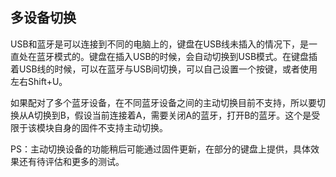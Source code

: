 ## 多设备切换

USB和蓝牙是可以连接到不同的电脑上的，键盘在USB线未插入的情况下，是一直处在蓝牙模式的。键盘在插入USB的时候，会自动切换到USB模式。在键盘插着USB线的时候，可以在蓝牙与USB间切换，可以自己设置一个按键，或者使用左右Shift+U。

如果配对了多个蓝牙设备，在不同蓝牙设备之间的主动切换目前不支持，所以要切换从A切换到B，假设当前连接着A，需要关闭A的蓝牙，打开B的蓝牙。这个是受限于该模块自身的固件不支持主动切换。

PS：主动切换设备的功能稍后可能通过固件更新，在部分的键盘上提供，具体效果还有待评估和更多的测试。

